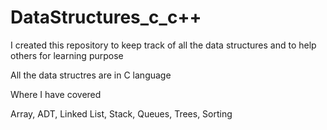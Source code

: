 # DataStructures_c_c++
I created this repository to keep track of all the data structures and to help others for learning purpose

All the data structres are in C language

Where I have covered

Array, ADT, Linked List, Stack, Queues, Trees, Sorting
